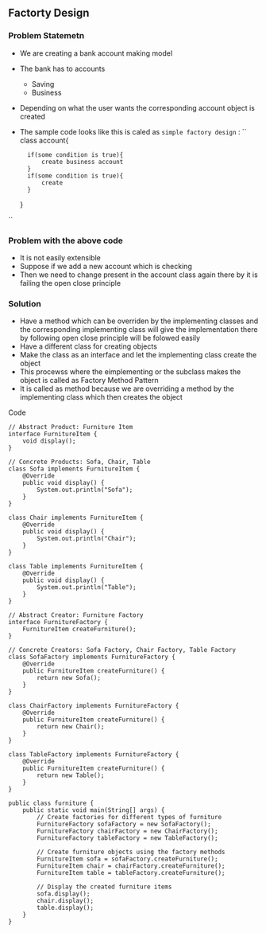 ## Factorty Design 
### Problem Statemetn
- We are creating a bank account making model 
- The bank has to accounts
    - Saving
    - Business
- Depending on what the user wants the corresponding account object is created 
- The sample code looks like this is caled as ``simple factory design`` : 
``
    class account{

        if(some condition is true){
            create business account
        }
        if(some condition is true){
            create 
        }
    }

``
### Problem with the above code
- It is not easily extensible 
- Suppose if we add a new account which is checking 
- Then we need to change present in the account class again  there by it is failing the open close principle 

### Solution
- Have a method which can be overriden by the implementing classes and the corresponding implementing class will give the implementation there by following open close principle will be folowed easily 
- Have a  different class  for creating objects
- Make the class as an interface and let the implementing class create the object 
- This procewss where the eimplementing or the subclass makes the object is called as Factory Method Pattern
- It is called as method because we are overriding a method by the  implementing class which then creates the object

Code
```
// Abstract Product: Furniture Item
interface FurnitureItem {
    void display();
}

// Concrete Products: Sofa, Chair, Table
class Sofa implements FurnitureItem {
    @Override
    public void display() {
        System.out.println("Sofa");
    }
}

class Chair implements FurnitureItem {
    @Override
    public void display() {
        System.out.println("Chair");
    }
}

class Table implements FurnitureItem {
    @Override
    public void display() {
        System.out.println("Table");
    }
}

// Abstract Creator: Furniture Factory
interface FurnitureFactory {
    FurnitureItem createFurniture();
}

// Concrete Creators: Sofa Factory, Chair Factory, Table Factory
class SofaFactory implements FurnitureFactory {
    @Override
    public FurnitureItem createFurniture() {
        return new Sofa();
    }
}

class ChairFactory implements FurnitureFactory {
    @Override
    public FurnitureItem createFurniture() {
        return new Chair();
    }
}

class TableFactory implements FurnitureFactory {
    @Override
    public FurnitureItem createFurniture() {
        return new Table();
    }
}

public class furniture {
    public static void main(String[] args) {
        // Create factories for different types of furniture
        FurnitureFactory sofaFactory = new SofaFactory();
        FurnitureFactory chairFactory = new ChairFactory();
        FurnitureFactory tableFactory = new TableFactory();

        // Create furniture objects using the factory methods
        FurnitureItem sofa = sofaFactory.createFurniture();
        FurnitureItem chair = chairFactory.createFurniture();
        FurnitureItem table = tableFactory.createFurniture();

        // Display the created furniture items
        sofa.display();
        chair.display();
        table.display();
    }
}
```